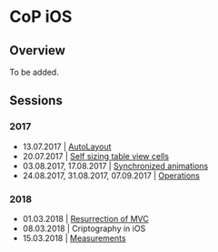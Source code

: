 # CoP iOS

## Overview

To be added.

## Sessions

### 2017

- 13.07.2017 | [AutoLayout](https://github.com/3pillarlabs/CoPiOS/tree/sessions/autolayout)
- 20.07.2017 | [Self sizing table view cells](https://github.com/3pillarlabs/CoPiOS/tree/sessions/self-sizing-table-view-cells)
- 03.08.2017, 17.08.2017 | [Synchronized animations](https://github.com/3pillarlabs/CoPiOS/tree/sessions/synchronized-animations)
- 24.08.2017, 31.08.2017, 07.09.2017 | [Operations](https://github.com/3pillarlabs/CoPiOS/tree/sessions/operations)

### 2018

- 01.03.2018 | [Resurrection of MVC](https://github.com/3pillarlabs/CoPiOS/tree/sessions/resurrection-of-mvc)
- 08.03.2018 | Criptography in iOS
- 15.03.2018 | [Measurements](https://github.com/3pillarlabs/CoPiOS/tree/sessions/measurements)
